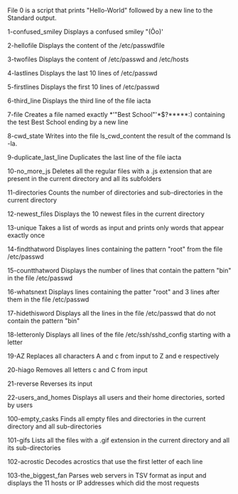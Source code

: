 File 0 is a script that prints "Hello-World" followed by a new line to the Standard output.


1-confused_smiley Displays a confused smiley "(Ôo)'



2-hellofile Displays the content of the /etc/passwdfile



3-twofiles Displays the content of /etc/passwd and /etc/hosts



4-lastlines Displays the last 10 lines of /etc/passwd



5-firstlines Displays the first 10 lines of /etc/passwd



6-third_line Displays the third line of the file iacta



7-file Creates a file named exactly *\'"Best School"'\*$?*****:) containing the test Best School ending by a new line



8-cwd_state Writes into the file ls_cwd_content the result of the command ls -la.



9-duplicate_last_line Duplicates the last line of the file iacta



10-no_more_js Deletes all the regular files with a .js extension that are present in the current directory and all its subfolders



11-directories Counts the number of directories and sub-directories in the current directory



12-newest_files Displays the 10 newest files in the current directory



13-unique Takes a list of words as input and prints only words that appear exactly once



14-findthatword Displayes lines containing the pattern "root" from the file /etc/passwd



15-countthatword Displays the number of lines that contain the pattern "bin" in the file /etc/passwd



16-whatsnext Displays lines containing the patter "root" and 3 lines after them in the file /etc/passwd



17-hidethisword Displays all the lines in the file /etc/passwd that do not contain the pattern "bin"



18-letteronly Displays all lines of the file /etc/ssh/sshd_config starting with a letter



19-AZ Replaces all characters A and c from input to Z and e respectively



20-hiago Removes all letters c and C from input



21-reverse Reverses its input



22-users_and_homes Displays all users and their home directories, sorted by users



100-empty_casks Finds all empty files and directories in the current directory and all sub-directories



101-gifs Lists all the files with a .gif extension in the current directory and all its sub-directories



102-acrostic Decodes acrostics that use the first letter of each line



103-the_biggest_fan Parses web servers in TSV format as input and displays the 11 hosts or IP addresses which did the most requests
